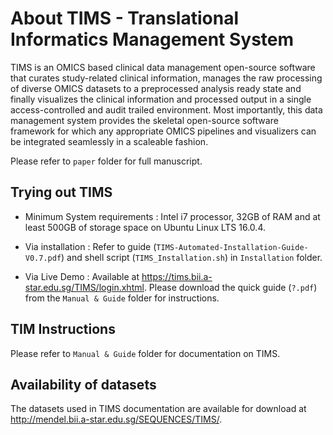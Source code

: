 # About TIMS - Translational Informatics Management System
TIMS is an OMICS based clinical data management open-source software that curates study-related clinical information, manages the raw processing of diverse OMICS datasets to a preprocessed analysis ready state and finally visualizes the clinical information and processed output in a single access-controlled and audit trailed environment. Most importantly, this data management system provides the skeletal open-source software framework for which any appropriate OMICS pipelines and visualizers can be integrated seamlessly in a scaleable fashion. 

Please refer to `paper` folder for full manuscript. 

## Trying out TIMS
- Minimum System requirements : Intel i7 processor, 32GB of RAM and at least 500GB of storage space on Ubuntu Linux LTS 16.0.4.

- Via installation : Refer to guide (`TIMS-Automated-Installation-Guide-V0.7.pdf`) and shell script (`TIMS_Installation.sh`) in `Installation` folder.

- Via Live Demo : Available at https://tims.bii.a-star.edu.sg/TIMS/login.xhtml. Please download the quick guide (`?.pdf`) from the `Manual & Guide` folder for instructions.

## TIM Instructions
Please refer to `Manual & Guide` folder for documentation on TIMS.

## Availability of datasets
The datasets used in TIMS documentation are available for download at http://mendel.bii.a-star.edu.sg/SEQUENCES/TIMS/. 